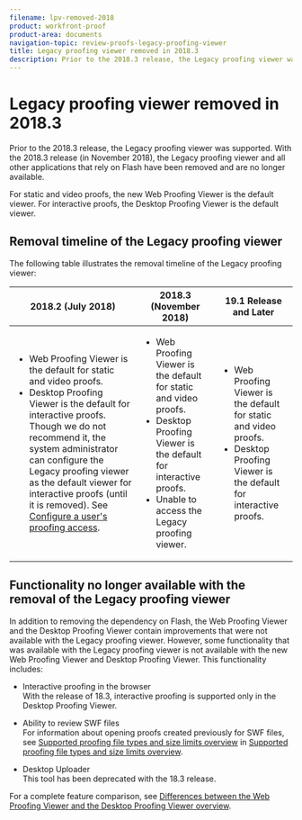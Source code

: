```yaml
---
filename: lpv-removed-2018
product: workfront-proof
product-area: documents
navigation-topic: review-proofs-legacy-proofing-viewer
title: Legacy proofing viewer removed in 2018.3
description: Prior to the 2018.3 release, the Legacy proofing viewer was supported. With the 2018.3 release (in November 2018), the Legacy proofing viewer and all other applications that rely on Flash have been removed and are no longer available.
---
```


# Legacy proofing viewer removed in 2018.3

Prior to the 2018.3 release, the Legacy proofing viewer was supported.&nbsp;With the 2018.3 release (in November 2018), the Legacy proofing viewer and all other applications that rely on Flash have been removed and are no longer available.&nbsp;

For static and video proofs, the new Web Proofing Viewer is the default viewer. For interactive proofs, the Desktop Proofing Viewer is the default viewer.

## Removal timeline of the Legacy proofing viewer

The following table illustrates the removal timeline of the Legacy proofing viewer:

<table cellspacing="15"> 
 <col> 
 <col> 
 <col> 
 <thead> 
  <tr> 
   <th><span class="bold">2018.2 (July 2018)</span> </th> 
   <th><span class="bold">2018.3 (November 2018)</span> </th> 
   <th><span class="bold">19.1 Release and Later</span> </th> 
  </tr> 
 </thead> 
 <tbody> 
  <tr> 
   <td> 
    <ul> 
     <li>Web Proofing Viewer is the default for static and video proofs.</li> 
     <li>Desktop Proofing Viewer is the default for interactive proofs. Though we do not recommend it, the system administrator can configure the Legacy proofing viewer as the default viewer for interactive proofs (until it is removed). See <a href="../../../administration-and-setup/manage-workfront/configure-proofing/configure-a-users-proofing-access.md" class="MCXref xref">Configure a user's proofing access</a>.</li> 
    </ul> </td> 
   <td> 
    <ul> 
     <li>Web Proofing Viewer is the default for static and video proofs.</li> 
     <li>Desktop Proofing Viewer is the default for interactive proofs.</li> 
     <li>Unable to access the Legacy proofing viewer.</li> 
    </ul> </td> 
   <td> 
    <ul> 
     <li>Web Proofing Viewer is the default for static and video proofs.</li> 
     <li>Desktop Proofing Viewer is the default for interactive proofs.</li> 
    </ul> </td> 
  </tr> 
 </tbody> 
</table>

## Functionality no longer available with the removal of the Legacy proofing viewer

In addition to removing the dependency on Flash, the Web Proofing Viewer and the Desktop Proofing Viewer contain improvements that were not available with the Legacy proofing viewer. However, some functionality that was available with the Legacy proofing viewer is not available with the new Web Proofing Viewer and Desktop Proofing Viewer. This functionality includes:

* Interactive proofing in the browser  
  With the release of 18.3, interactive proofing is supported only in the Desktop Proofing Viewer.
* Ability to review SWF files  
  For information about opening proofs created previously for SWF files, see [Supported proofing file types and size limits overview](../../../review-and-approve-work/proofing/proofing-overview/supported-proofing-file-types.md#about-swf-files) in [Supported proofing file types and size limits overview](../../../review-and-approve-work/proofing/proofing-overview/supported-proofing-file-types.md).

* Desktop Uploader  
  This tool has been deprecated with the 18.3 release.&nbsp;

For a complete feature comparison, see [Differences between the Web Proofing Viewer and the Desktop Proofing Viewer overview](../../../review-and-approve-work/proofing/proofing-overview/understand-differences-between-web-viewer.md).
